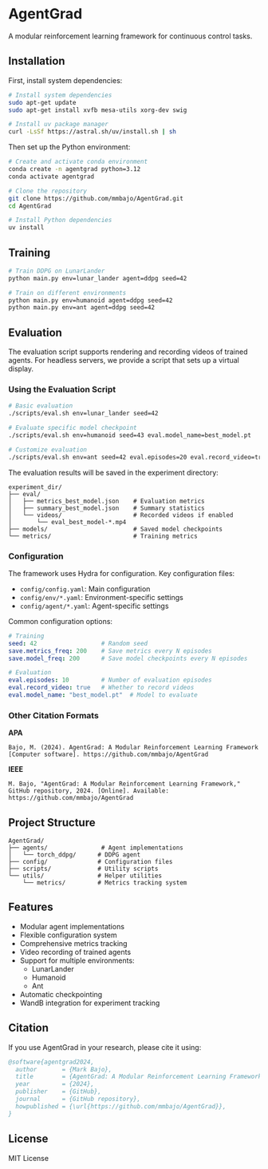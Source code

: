 # AgentGrad

A modular reinforcement learning framework for continuous control tasks.

## Installation

First, install system dependencies:
```bash
# Install system dependencies
sudo apt-get update
sudo apt-get install xvfb mesa-utils xorg-dev swig

# Install uv package manager
curl -LsSf https://astral.sh/uv/install.sh | sh
```

Then set up the Python environment:
```bash
# Create and activate conda environment
conda create -n agentgrad python=3.12
conda activate agentgrad

# Clone the repository
git clone https://github.com/mmbajo/AgentGrad.git
cd AgentGrad

# Install Python dependencies
uv install
```

## Training

```bash
# Train DDPG on LunarLander
python main.py env=lunar_lander agent=ddpg seed=42

# Train on different environments
python main.py env=humanoid agent=ddpg seed=42
python main.py env=ant agent=ddpg seed=42
```

## Evaluation

The evaluation script supports rendering and recording videos of trained agents. For headless servers, we provide a script that sets up a virtual display.

### Using the Evaluation Script

```bash
# Basic evaluation
./scripts/eval.sh env=lunar_lander seed=42

# Evaluate specific model checkpoint
./scripts/eval.sh env=humanoid seed=43 eval.model_name=best_model.pt

# Customize evaluation
./scripts/eval.sh env=ant seed=42 eval.episodes=20 eval.record_video=true
```

The evaluation results will be saved in the experiment directory:
```
experiment_dir/
├── eval/
│   ├── metrics_best_model.json    # Evaluation metrics
│   ├── summary_best_model.json    # Summary statistics
│   └── videos/                    # Recorded videos if enabled
│       └── eval_best_model-*.mp4
├── models/                        # Saved model checkpoints
└── metrics/                       # Training metrics
```

### Configuration

The framework uses Hydra for configuration. Key configuration files:
- `config/config.yaml`: Main configuration
- `config/env/*.yaml`: Environment-specific settings
- `config/agent/*.yaml`: Agent-specific settings

Common configuration options:
```yaml
# Training
seed: 42                  # Random seed
save.metrics_freq: 200    # Save metrics every N episodes
save.model_freq: 200      # Save model checkpoints every N episodes

# Evaluation
eval.episodes: 10         # Number of evaluation episodes
eval.record_video: true   # Whether to record videos
eval.model_name: "best_model.pt"  # Model to evaluate
```

### Other Citation Formats

**APA**
```
Bajo, M. (2024). AgentGrad: A Modular Reinforcement Learning Framework [Computer software]. https://github.com/mmbajo/AgentGrad
```

**IEEE**
```
M. Bajo, "AgentGrad: A Modular Reinforcement Learning Framework," GitHub repository, 2024. [Online]. Available: https://github.com/mmbajo/AgentGrad
```

## Project Structure

```
AgentGrad/
├── agents/               # Agent implementations
│   └── torch_ddpg/      # DDPG agent
├── config/              # Configuration files
├── scripts/             # Utility scripts
└── utils/               # Helper utilities
    └── metrics/         # Metrics tracking system
```

## Features

- Modular agent implementations
- Flexible configuration system
- Comprehensive metrics tracking
- Video recording of trained agents
- Support for multiple environments:
  - LunarLander
  - Humanoid
  - Ant
- Automatic checkpointing
- WandB integration for experiment tracking

## Citation

If you use AgentGrad in your research, please cite it using:

```bibtex
@software{agentgrad2024,
  author       = {Mark Bajo},
  title        = {AgentGrad: A Modular Reinforcement Learning Framework},
  year         = {2024},
  publisher    = {GitHub},
  journal      = {GitHub repository},
  howpublished = {\url{https://github.com/mmbajo/AgentGrad}},
}
```

## License

MIT License